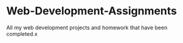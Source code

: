 # Web-Development-Assignments
All my web development projects and homework that have been completed.x
